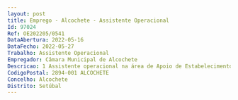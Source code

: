 ```yaml
--- 
layout: post
title: Emprego - Alcochete - Assistente Operacional
Id: 97024
Ref: OE202205/0541
DataAbertura: 2022-05-16
DataFecho: 2022-05-27
Trabalho: Assistente Operacional
Empregador: Câmara Municipal de Alcochete
Descricao: 1 Assistente operacional na área de Apoio de Estabelecimentos Desportivos (DIS)   Funções de natureza executiva, de carácter manual, enquadradas em diretivas gerais bem   definidas e com graus de complexidade varáveis. Execução de tarefas de apoio elementares, a eventos e a equipamentos desportivos indispensáveis ao funcionamento dos órgãos e serviço, podendo comportar esforço físico. Responsabilidade pelos equipamentos sob sua guarda e pela sua correta utilização, procedendo, quando necessário à manutenção e reparação dos mesmos.
CodigoPostal: 2894-001 ALCOCHETE
Concelho: Alcochete
Distrito: Setúbal
--- 
```

